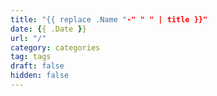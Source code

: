 ```yaml
---
title: "{{ replace .Name "-" " " | title }}"
date: {{ .Date }}
url: "/"
category: categories
tag: tags
draft: false
hidden: false
---
```


